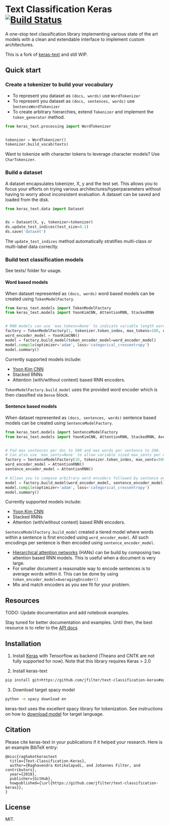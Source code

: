 # Text Classification Keras [![Build Status](https://travis-ci.com/jfilter/text-classification-keras.svg?branch=master)](https://travis-ci.com/jfilter/text-classification-keras)

A one-stop text classification library implementing various state of the art models with a clean and extendable interface to implement custom architectures.

This is a fork of [keras-text](https://github.com/raghakot/keras-text) and still WIP.

## Quick start

### Create a tokenizer to build your vocabulary

-   To represent you dataset as `(docs, words)` use `WordTokenizer`
-   To represent you dataset as `(docs, sentences, words)` use `SentenceWordTokenizer`
-   To create arbitrary hierarchies, extend `Tokenizer` and implement the `token_generator` method.

```python
from keras_text.processing import WordTokenizer


tokenizer = WordTokenizer()
tokenizer.build_vocab(texts)
```

Want to tokenize with character tokens to leverage character models? Use `CharTokenizer`.

### Build a dataset

A dataset encapsulates tokenizer, X, y and the test set. This allows you to focus your efforts on
trying various architectures/hyperparameters without having to worry about inconsistent evaluation. A dataset can be
saved and loaded from the disk.

```python
from keras_text.data import Dataset


ds = Dataset(X, y, tokenizer=tokenizer)
ds.update_test_indices(test_size=0.1)
ds.save('dataset')
```

The `update_test_indices` method automatically stratifies multi-class or multi-label data correctly.

### Build text classification models

See tests/ folder for usage.

#### Word based models

When dataset represented as `(docs, words)` word based models can be created using `TokenModelFactory`.

```python
from keras_text.models import TokenModelFactory
from keras_text.models import YoonKimCNN, AttentionRNN, StackedRNN


# RNN models can use `max_tokens=None` to indicate variable length words per mini-batch.
factory = TokenModelFactory(1, tokenizer.token_index, max_tokens=100, embedding_type='glove.6B.100d')
word_encoder_model = YoonKimCNN()
model = factory.build_model(token_encoder_model=word_encoder_model)
model.compile(optimizer='adam', loss='categorical_crossentropy')
model.summary()
```

Currently supported models include:

-   [Yoon Kim CNN](https://arxiv.org/abs/1408.5882)
-   Stacked RNNs
-   Attention (with/without context) based RNN encoders.

`TokenModelFactory.build_model` uses the provided word encoder which is then classified via `Dense` block.

#### Sentence based models

When dataset represented as `(docs, sentences, words)` sentence based models can be created using `SentenceModelFactory`.

```python
from keras_text.models import SentenceModelFactory
from keras_text.models import YoonKimCNN, AttentionRNN, StackedRNN, AveragingEncoder


# Pad max sentences per doc to 500 and max words per sentence to 200.
# Can also use `max_sents=None` to allow variable sized max_sents per mini-batch.
factory = SentenceModelFactory(10, tokenizer.token_index, max_sents=500, max_tokens=200, embedding_type='glove.6B.100d')
word_encoder_model = AttentionRNN()
sentence_encoder_model = AttentionRNN()

# Allows you to compose arbitrary word encoders followed by sentence encoder.
model = factory.build_model(word_encoder_model, sentence_encoder_model)
model.compile(optimizer='adam', loss='categorical_crossentropy')
model.summary()
```

Currently supported models include:

-   [Yoon Kim CNN](https://arxiv.org/abs/1408.5882)
-   Stacked RNNs
-   Attention (with/without context) based RNN encoders.

`SentenceModelFactory.build_model` created a tiered model where words within a sentence is first encoded using
`word_encoder_model`. All such encodings per sentence is then encoded using `sentence_encoder_model`.

-   [Hierarchical attention networks](http://www.cs.cmu.edu/~./hovy/papers/16HLT-hierarchical-attention-networks.pdf)
    (HANs) can be build by composing two attention based RNN models. This is useful when a document is very large.
-   For smaller document a reasonable way to encode sentences is to average words within it. This can be done by using
    `token_encoder_model=AveragingEncoder()`
-   Mix and match encoders as you see fit for your problem.

## Resources

TODO: Update documentation and add notebook examples.

Stay tuned for better documentation and examples.
Until then, the best resource is to refer to the [API docs](https://raghakot.github.io/keras-text/)

## Installation

1.  Install [Keras](https://github.com/fchollet/keras/blob/master/README.md#installation) with Tensorflow as backend (Theano and CNTK are not fully supported for now). Note that this library requires Keras > 2.0

2.  Install keras-text

```bash
pip install git+https://github.com/jfilter/text-classification-keras#egg=keras_text
```

3.  Download target spacy model

```bash
python -m spacy download en
```

keras-text uses the excellent spacy library for tokenization. See instructions on how to
[download model](https://spacy.io/docs/usage/models#download) for target language.

## Citation

Please cite keras-text in your publications if it helped your research. Here is an example BibTeX entry:

```
@misc{raghakotkerastext
  title={Text-Classification-Keras},
  author={Raghavendra Kotikalapudi, and Johannes Filter, and contributors},
  year={2018},
  publisher={GitHub},
  howpublished={\url{https://github.com/jfilter/text-classification-keras}},
}
```

## License

MIT.
